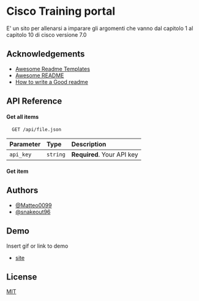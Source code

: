 
# Cisco Training portal

E' un sito per allenarsi a imparare gli argomenti che vanno dal capitolo 1 al capitolo 10 di cisco versione 7.0


## Acknowledgements

 - [Awesome Readme Templates](https://awesomeopensource.com/project/elangosundar/awesome-README-templates)
 - [Awesome README](https://github.com/matiassingers/awesome-readme)
 - [How to write a Good readme](https://bulldogjob.com/news/449-how-to-write-a-good-readme-for-your-github-project)


## API Reference

#### Get all items

```http
  GET /api/file.json
```

| Parameter | Type     | Description                |
| :-------- | :------- | :------------------------- |
| `api_key` | `string` | **Required**. Your API key |

#### Get item


## Authors

- [@Matteo0099](https://www.github.com/Matteo0099)
- [@snakeout96](https://www.github.com/snakeout96)
## Demo

Insert gif or link to demo

- [site](https://ciscotraining.vercel.app)
## License

[MIT](https://choosealicense.com/licenses/mit/)

